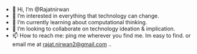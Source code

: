 - 👋 Hi, I’m @Rajatnirwan
- 👀 I’m interested in everything that technology can change.
- 🌱 I’m currently learning about computational thinking.
- 💞️ I’m looking to collaborate on technology ideation & implication.
- 📫 How to reach me: ping me wherever you find me. Im easy to find. or email me at rajat.nirwan2@gmail.com
 ..

